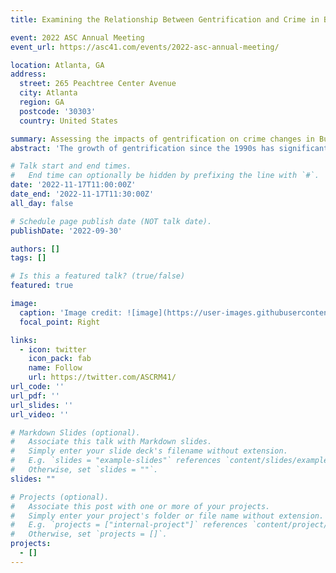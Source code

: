 ```yaml
---
title: Examining the Relationship Between Gentrification and Crime in Buffalo from 2011 to 2019

event: 2022 ASC Annual Meeting
event_url: https://asc41.com/events/2022-asc-annual-meeting/

location: Atlanta, GA
address:
  street: 265 Peachtree Center Avenue
  city: Atlanta
  region: GA
  postcode: '30303'
  country: United States

summary: Assessing the impacts of gentrification on crime changes in Buffalo.
abstract: 'The growth of gentrification since the 1990s has significantly changed neighborhood socioeconomic characteristics. Some researchers argued that there is a positive relationship between gentrification and crime, while there are other scholars arguing for the negative association between them. However, much of this research fails to consider gentrification as a process rather than a discrete event. Using longitudinal random intercept models, my research treats gentrification as a dynamic process and examines this association using ACS 5-year estimates from 2011 to 2019 and crime data at the census tract level in Buffalo, NY. The results show a curvilinear relationship between gentrification and crime — in the years leading up to a tract being gentrified, there is, on average, an increase in crime that continues until a short period following this designation, and then, the crime rate begins to decrease.'

# Talk start and end times.
#   End time can optionally be hidden by prefixing the line with `#`.
date: '2022-11-17T11:00:00Z'
date_end: '2022-11-17T11:30:00Z'
all_day: false

# Schedule page publish date (NOT talk date).
publishDate: '2022-09-30'

authors: []
tags: []

# Is this a featured talk? (true/false)
featured: true

image:
  caption: 'Image credit: ![image](https://user-images.githubusercontent.com/89880594/193428766-aa31a185-4933-44fd-8dfe-134d9e7c9328.png)'
  focal_point: Right

links:
  - icon: twitter
    icon_pack: fab
    name: Follow
    url: https://twitter.com/ASCRM41/
url_code: ''
url_pdf: ''
url_slides: ''
url_video: ''

# Markdown Slides (optional).
#   Associate this talk with Markdown slides.
#   Simply enter your slide deck's filename without extension.
#   E.g. `slides = "example-slides"` references `content/slides/example-slides.md`.
#   Otherwise, set `slides = ""`.
slides: ""

# Projects (optional).
#   Associate this post with one or more of your projects.
#   Simply enter your project's folder or file name without extension.
#   E.g. `projects = ["internal-project"]` references `content/project/deep-learning/index.md`.
#   Otherwise, set `projects = []`.
projects:
  - []
---
```



